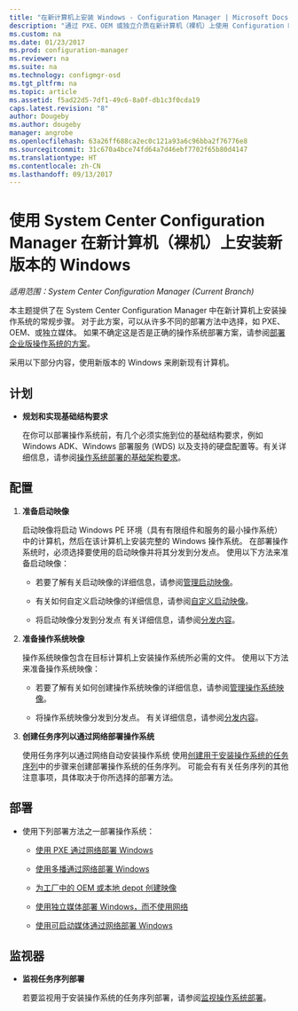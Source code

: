 ```yaml
---
title: "在新计算机上安装 Windows - Configuration Manager | Microsoft Docs"
description: "通过 PXE、OEM 或独立介质在新计算机（裸机）上使用 Configuration Manager 安装操作系统。"
ms.custom: na
ms.date: 01/23/2017
ms.prod: configuration-manager
ms.reviewer: na
ms.suite: na
ms.technology: configmgr-osd
ms.tgt_pltfrm: na
ms.topic: article
ms.assetid: f5ad22d5-7df1-49c6-8a0f-db1c3f0cda19
caps.latest.revision: "8"
author: Dougeby
ms.author: dougeby
manager: angrobe
ms.openlocfilehash: 63a26ff688ca2ec0c121a93a6c96bba2f76776e8
ms.sourcegitcommit: 31c670a4bce74fd64a7d46ebf7702f65b80d4147
ms.translationtype: HT
ms.contentlocale: zh-CN
ms.lasthandoff: 09/13/2017
---
```

# <a name="install-a-new-version-of-windows-on-a-new-computer-bare-metal-with-system-center-configuration-manager"></a>使用 System Center Configuration Manager 在新计算机（裸机）上安装新版本的 Windows

*适用范围：System Center Configuration Manager (Current Branch)*

本主题提供了在 System Center Configuration Manager 中在新计算机上安装操作系统的常规步骤。 对于此方案，可以从许多不同的部署方法中选择，如 PXE、OEM、或独立媒体。 如果不确定这是否是正确的操作系统部署方案，请参阅[部署企业版操作系统的方案](scenarios-to-deploy-enterprise-operating-systems.md)。  

采用以下部分内容，使用新版本的 Windows 来刷新现有计算机。  

##  <a name="BKMK_Plan"></a> 计划  

-   **规划和实现基础结构要求**  

     在你可以部署操作系统前，有几个必须实施到位的基础结构要求，例如 Windows ADK、Windows 部署服务 (WDS) 以及支持的硬盘配置等。有关详细信息，请参阅[操作系统部署的基础架构要求](../plan-design/infrastructure-requirements-for-operating-system-deployment.md)。

##  <a name="BKMK_Configure"></a> 配置  

1.  **准备启动映像**  

     启动映像将启动 Windows PE 环境（具有有限组件和服务的最小操作系统）中的计算机，然后在该计算机上安装完整的 Windows 操作系统。   在部署操作系统时，必须选择要使用的启动映像并将其分发到分发点。 使用以下方法来准备启动映像：  

    -   若要了解有关启动映像的详细信息，请参阅[管理启动映像](../get-started/manage-boot-images.md)。  

    -   有关如何自定义启动映像的详细信息，请参阅[自定义启动映像](../get-started/customize-boot-images.md)。  

    -   将启动映像分发到分发点 有关详细信息，请参阅[分发内容](../../core/servers/deploy/configure/deploy-and-manage-content.md#bkmk_distribute)。  

2.  **准备操作系统映像**  

     操作系统映像包含在目标计算机上安装操作系统所必需的文件。 使用以下方法来准备操作系统映像：  

    -   若要了解有关如何创建操作系统映像的详细信息，请参阅[管理操作系统映像](../get-started/manage-operating-system-images.md)。

    -   将操作系统映像分发到分发点。 有关详细信息，请参阅[分发内容](../../core/servers/deploy/configure/deploy-and-manage-content.md#bkmk_distribute)。

3.  **创建任务序列以通过网络部署操作系统**  

     使用任务序列以通过网络自动安装操作系统 使用[创建用于安装操作系统的任务序列](create-a-task-sequence-to-install-an-operating-system.md)中的步骤来创建部署操作系统的任务序列。 可能会有有关任务序列的其他注意事项，具体取决于你所选择的部署方法。  

##  <a name="BKMK_Deploy"></a> 部署  

-   使用下列部署方法之一部署操作系统：  

    -   [使用 PXE 通过网络部署 Windows](use-pxe-to-deploy-windows-over-the-network.md)  

    -   [使用多播通过网络部署 Windows](use-multicast-to-deploy-windows-over-the-network.md)  

    -   [为工厂中的 OEM 或本地 depot 创建映像](create-an-image-for-an-oem-in-factory-or-a-local-depot.md)  

    -   [使用独立媒体部署 Windows，而不使用网络](use-stand-alone-media-to-deploy-windows-without-using-the-network.md)  

    -   [使用可启动媒体通过网络部署 Windows](use-bootable-media-to-deploy-windows-over-the-network.md)  

## <a name="monitor"></a>监视器  

-   **监视任务序列部署**  

     若要监视用于安装操作系统的任务序列部署，请参阅[监视操作系统部署](monitor-operating-system-deployments.md)。  

